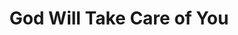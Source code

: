 ---
title: God Will Take Care of You
event: Selma to Montgoemry March
category:
artist: Hosea Williams and Marchers
released: 1965
video: <iframe width="560" height="315" src="https://www.youtube.com/embed/SqhuffBlD4I" title="YouTube video player" frameborder="0" allow="accelerometer; autoplay; clipboard-write; encrypted-media; gyroscope; picture-in-picture" allowfullscreen></iframe>
description: Lorem ipsum dolor sit amet, consectetur adipiscing elit, sed do eiusmod tempor incididunt ut labore et dolore magna aliqua. Semper quis lectus nulla at volutpat diam ut venenatis tellus
lyrics: |
    Be not dismayed whate'er betide
    God will take care of you
    Beneath His wings of love abide
    God will take care of you
    God will take care of you
    Through every day, o'er all the way
    He will take care of you
    God will take care of you
    No matter what may be the test
    God will take care of you
    Lean, weary one, upon His breast
    God will take care of you
    God will take care of you
    Through every day, o'er all the way
    He will take care of you
    God will take care of you
    He will take care of you
    God will take care of you
---